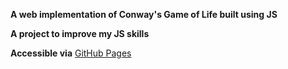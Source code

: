 **A web implementation of Conway's Game of Life built using JS**

**A project to improve my JS skills**

**Accessible via** [GitHub Pages](https://kofiol.github.io/GameOfLife/)
